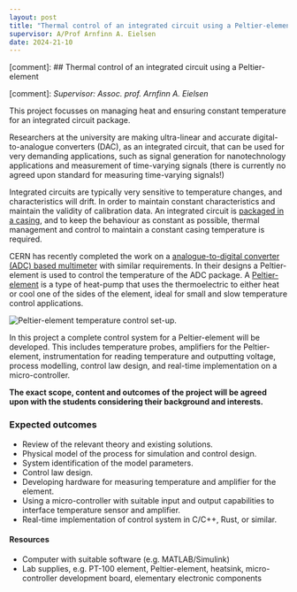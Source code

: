 ```yaml
---
layout: post
title: "Thermal control of an integrated circuit using a Peltier-element"
supervisor: A/Prof Arnfinn A. Eielsen
date: 2024-21-10
---
```


[comment]: ## Thermal control of an integrated circuit using a Peltier-element

[comment]: *Supervisor: Assoc. prof. Arnfinn A. Eielsen*

This project focusses on managing heat and ensuring constant temperature for an integrated circuit package.

Researchers at the university are making ultra-linear and accurate digital-to-analogue converters (DAC), as an integrated circuit, that can be used for very demanding applications, such as signal generation for nanotechnology applications and measurement of time-varying signals (there is currently no agreed upon standard for measuring time-varying signals!)

Integrated circuits are typically very sensitive to temperature changes, and characteristics will drift. In order to maintain constant characteristics and maintain the validity of calibration data. An integrated circuit is [packaged in a casing](https://en.wikipedia.org/wiki/Integrated_circuit_packaging), and to keep the behaviour as constant as possible, thermal management and control to maintain a constant casing temperature is required.

CERN has recently completed the work on a [analogue-to-digital converter (ADC) based multimeter](https://ohwr.org/project/opt-adc-10k-32b-1cha/-/wikis/home) with similar requirements. In their designs a Peltier-element is used to control the temperature of the ADC package. A [Peltier-element](https://en.wikipedia.org/wiki/Thermoelectric_cooling) is a type of heat-pump that uses the thermoelectric to either heat or cool one of the sides of the element, ideal for small and slow temperature control applications.

![Peltier-element temperature control set-up.](peltier_adc.png "Peltier-element temperature control set-up.")

In this project a complete control system for a Peltier-element will be developed. This includes temperature probes, amplifiers for the Peltier-element, instrumentation for reading temperature and outputting voltage, process modelling, control law design, and real-time implementation on a micro-controller.

**The exact scope, content and outcomes of the project will be agreed upon with the students considering their background and interests.**

### Expected outcomes
- Review of the relevant theory and existing solutions.
- Physical model of the process for simulation and control design.
- System identification of the model parameters.
- Control law design.
- Developing hardware for measuring temperature and amplifier for the element.
- Using a micro-controller with suitable input and output capabilities to interface temperature sensor and amplifier.
- Real-time implementation of control system in C/C++, Rust, or similar.

#### Resources
- Computer with suitable software (e.g. MATLAB/Simulink)
- Lab supplies, e.g. PT-100 element, Peltier-element, heatsink, micro-controller development board, elementary electronic components
